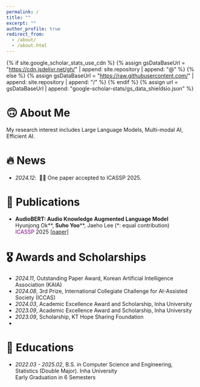 ```yaml
---
permalink: /
title: ""
excerpt: ""
author_profile: true
redirect_from: 
  - /about/
  - /about.html
---
```


{% if site.google_scholar_stats_use_cdn %}
{% assign gsDataBaseUrl = "https://cdn.jsdelivr.net/gh/" | append: site.repository | append: "@" %}
{% else %}
{% assign gsDataBaseUrl = "https://raw.githubusercontent.com/" | append: site.repository | append: "/" %}
{% endif %}
{% assign url = gsDataBaseUrl | append: "google-scholar-stats/gs_data_shieldsio.json" %}

<span class='anchor' id='about-me'></span>
# 🙃 About Me
My research interest includes Large Language Models, Multi-modal AI, Efficient AI.

# 🔥 News
- *2024.12*: &nbsp;🎉🎉 One paper accepted to ICASSP 2025.

# 📝 Publications 

- **AudioBERT: Audio Knowledge Augmented Language Model**  
  Hyunjong Ok**, **Suho Yoo****, Jaeho Lee (*: equal contribution)  
  <span style="color: purple;">ICASSP</span> 2025 [[paper]](https://arxiv.org/pdf/2409.08199)

# 🎖 Awards and Scholarships
- *2024.11*, Outstanding Paper Award, Korean Artificial Intelligence Association (KAIA)
- *2024.08*, 3rd Prize, International Collegiate Challenge for AI-Assisted Society (ICCAS)
- *2024.03*, Academic Excellence Award and Scholarship, Inha University
- *2023.09*, Academic Excellence Award and Scholarship, Inha University
- *2023.09*, Scholarship, KT Hope Sharing Foundation
- 
# 📖 Educations
- *2022.03 - 2025.02*, B.S. in Computer Science and Engineering, Statistics (Double Major). Inha University  
  Early Graduation in 6 Semesters
  
<!--
# 💬 Invited Talks
- *2021.06*, Lorem ipsum dolor sit amet, consectetur adipiscing elit. Vivamus ornare aliquet ipsum, ac tempus justo dapibus sit amet. 
- *2021.03*, Lorem ipsum dolor sit amet, consectetur adipiscing elit. Vivamus ornare aliquet ipsum, ac tempus justo dapibus sit amet.  \| [\[video\]](https://github.com/)

# 💻 Internships
- *2019.05 - 2020.02*, [Lorem](https://github.com/), China.
-->

